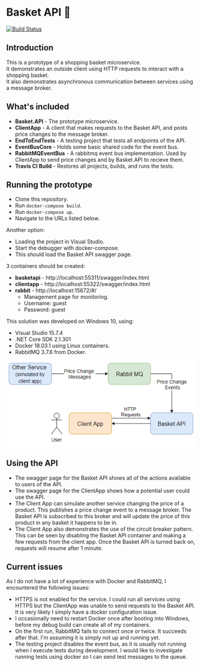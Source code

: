 # Basket API 🛒
[![Build Status](https://travis-ci.org/jhgann/Basket.API.svg?branch=master)](https://travis-ci.org/jhgann/Basket.API)

## Introduction
This is a prototype of a shopping basket microservice.  
It demonstrates an outside client using HTTP requests to interact with a shopping basket.  
It also demonstrates asynchronous communication between services using a message broker.

## What's included
- **Basket.API** - The prototype microservice.
- **ClientApp** - A client that makes requests to the Basket API, and posts price changes to the message broker.
- **EndToEndTests** - A testing project that tests all endpoints of the API.
- **EventBusCore** - Holds some basic shared code for the event bus.
- **RabbitMQEventBus** - A rabbitmq event bus implementation.  Used by ClientApp to send price changes and by Basket.API to recieve them.
- **Travis CI Build** - Restores all projects, builds, and runs the tests.

## Running the prototype
- Clone this repository.
- Run `docker-compose build`.
- Run `docker-compose up`.
- Navigate to the URLs listed below.

Another option:
- Loading the project in Visual Studio.
- Start the debugger with docker-compose.
- This should load the Basket API swagger page.

3 containers should be created:
- **basketapi** - http://localhost:55311/swagger/index.html
- **clientapp** - http://localhost:55322/swagger/index.html
- **rabbit** - http://localhost:15672/#/
  - Management page for monitoring.
  - Username: guest
  - Password: guest

This solution was developed on Windows 10, using:
- Visual Studio 15.7.4
- .NET Core SDK 2.1.301
- Docker 18.03.1 using Linux containers.
- RabbitMQ 3.7.6 from Docker.

![Diagram](Diagram2.png)

## Using the API
- The swagger page for the Basket API shows all of the actions available to users of the API.
- The swagger page for the ClientApp shows how a potential user could use the API.
- The Client App can simulate another service changing the price of a product. This publishes a price change event to a message broker.  The Basket API is subscribed to this broker and will update the price of this product in any basket it happens to be in.
- The Client App also demonstrates the use of the circuit breaker pattern.  This can be seen by disabling the Basket API container and making a few requests from the client app.  Once the Basket API is turned back on, requests will resume after 1 minute.  

## Current issues
As I do not have a lot of experience with Docker and RabbitMQ, I encountered the following issues:
- HTTPS is not enabled for the service.  I could run all services using HTTPS but the ClientApp was unable to send requests to the Basket API.  It is very likely I simply have a docker configuration issue.
- I occasionally need to restart Docker once after booting into Windows, before my debug build can create all of my containers.
- On the first run, RabbitMQ fails to connect once or twice.  It succeeds after that.  I'm assuming it is simply not up and running yet.
- The testing project disables the event bus, as it is usually not running when I execute tests during development.  I would like to investigate running tests using docker so I can send test messages to the queue.

